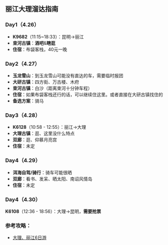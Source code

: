 ## 丽江大理溜达指南

### Day1（4.26）
* **K9682**（11:15~18:33）：昆明->丽江
* **束河古镇**：**酒吧**&**瞎逛**
* **住宿**：布袋客栈，40元一晚

### Day2（4.27）
* **玉龙雪山**：到玉龙雪山可能没有直达的车，需要临时报团
* **大研古镇**：四方街、万古楼、木府
* **束河古镇**：白沙（距离束河十分钟车程）
* **住宿**：如果布袋客栈还行的话，可以继续住这里。或者直接在大研古镇找住的
* **备选方案**：骑马

### Day3（4.28）
* **K6128**（10:58 - 12:55）：丽江->大理
* **大理古镇**：逛、这里没什么特点
* **双廊**：逛、仰慕月亮宫
* **住宿**：未定

### Day4（4.29）
* **洱海自驾/骑行**：骑车可能很晒
* **双廊**：看书、发呆、晒太阳、南诏风情岛
* **住宿**：未定

### Day4（4.30）
**K6108**（12:36 - 18:56）：大理->昆明，**需要抢票**


### 参考攻略：
* [大理、丽江6日游](http://lvyou.baidu.com/plan/45da69b7ba1bb4ea2ede24c1)
